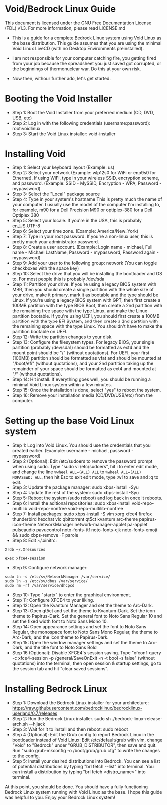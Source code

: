 # Void/Bedrock Linux Guide
This document is licensed under the GNU Free Documentation License (FDL) v1.3. For more information, please read LICENSE.md

- This is a guide for a complete Bedrock Linux system using Void Linux as the base distribution. This guide assumes that you are using the minimal Void Linux LiveCD (with no Desktop Environments preinstalled).

- I am not responsible for your computer catching fire, you getting fired from your job because the spreadsheet you just saved got corrupted, or the beginnings of thermonuclear war. Do this at your own risk.

- Now then, withour further ado, let's get started.

# Booting the Void Installer
- Step 1: Boot the Void Installer from your preferred medium (CD, DVD, USB, etc)
- Step 2: Log in with the following credentials (username:password): root:voidlinux
- Step 3: Start the Void Linux installer: void-installer

# Installing Void
- Step 1: Select your keyboard layout (Example: us)
- Step 2: Select your network (Example: wlp12s0 for WiFi or enp9s0 for Ethernet). If using WiFi, type in your wireless SSID, encryption scheme, and password. (Example: SSID - MySSID, Encryption - WPA, Password - mypassword)
- Step 3: Select the "Local" package source
- Step 4: Type in your system's hostname This is pretty much the name of your computer. I usually use the model of the computer I'm installing to, for example, m90 for a Dell Precision M90 or optiplex-380 for a Dell Optiplex 380
- Step 5: Select your locale. If you're in the USA, this is probably en_US.UTF-8
- Step 6: Select your time zone. (Example: America/New_York)
- Step 7: Type in your root password. If you're a non-linux user, this is pretty much your administrator password.
- Step 8: Create a user account. (Example: Login name - michael, Full name - Michael LastName, Password - mypassword, Password again - mypassword)
- Step 9: Add your user to the following group: network (You can toggle checkboxes with the space key)
- Step 10: Select the drive that you will be installing the bootloader and OS to. For most people this is probably /dev/sda
- Step 11: Partition your drive. If you're using a legacy BIOS system with MBR, then you should create a single partition with the whole size of your drive, make it primary, mark it as bootable and the type should be Linux. If you're using a legacy BIOS system with GPT, then first create a 100MB partition with the type BIOS Boot, then create a 2nd partition with the remaining free space with the type Linux, and make the Linux partition bootable. If you're using UEFI, you should first create a 100MB partition with the type EFI System, and then create a 2nd partition with the remaining space with the type Linux. You shouldn't have to make the partition bootable on UEFI.
- Step 12: Write the partition changes to your disk.
- Step 13: Configure the filesystem types. For legacy BIOS, your single partition (probably /dev/sda1) should be formatted as ext4 and the mount point should be "/" (without quotations). For UEFI, your first (100MB) partition should be formatted as vfat and should be mounted at "/boot/efi" (without quotations), and your 2nd partition taking up the remainder of your space should be formatted as ext4 and mounted at "/" (without quotations).
- Step 14: Hit install. If everything goes well, you should be running a minimal Void Linux system within a few minutes.
- Step 15: Once the installation is done, select "yes" to reboot the system.
- Step 16: Remove your installation media (CD/DVD/USB/etc) from the computer.

# Setting up the base Void Linux system
- Step 1: Log into Void Linux. You should use the credentials that you created earlier. (Example: username - michael, password - mypassword)
- Step 2 (Optional): Edit /etc/sudoers to remove the password prompt when using sudo. Type "sudo vi /etc/sudoers", hit i to enter edit mode, and change the line `%wheel ALL=(ALL) ALL` to `%wheel ALL=(ALL) NOPASSWD: ALL`, then hit Esc to exit edit mode, type :w! to save and :q to edit.
- Step 3: Update the package manager: sudo xbps-install -Syu
- Step 4: Update the rest of the system: sudo xbps-install -Syu
- Step 5: Reboot the system (sudo reboot) and log back in once it reboots.
- Step 6: Install the aditional repositories: sudo xbps-install void-repo-multilib void-repo-nonfree void-repo-multilib-nonfree
- Step 7: Install packages: sudo xbps-install -S vim xorg xfce4 firefox thunderbird hexchat vlc qbittorrent qt5ct kvantum arc-theme papirus-icon-theme NetworkManager network-manager-applet pa-applet pulseaudio pavucontrol noto-fonts-ttf noto-fonts-cjk noto-fonts-emoji && sudo xbps-remove -F parole
- Step 8: Edit ~/.xinitrc:
```
Xrdb ~/.Xresources

exec xfce4-session
```
- Step 9: Configure network manager:
```
sudo ln -s /etc/sv/NetworkManager /var/service/
sudo ln -s /etc/sv/dbus /var/service/
sudo rm -rf /var/service/dhcpcd
```
- Step 10: Type "startx" to enter the graphical environment.
- Step 11: Configure XFCE4 to your liking.
- Step 12: Open the Kvantum Manager and set the theme to Arc-Dark.
- Step 13: Open qt5ct and set the theme to Kvantum-Dark. Set the icon theme to Papirus-Dark. Set the general font to Noto Sans Regular 10 and set the fixed width font to Noto Sans Mono 10.
- Step 14: Open appearance settings and set the font to Noto Sans Regular, the monospace font to Noto Sans Mono Regular, the theme to Arc-Dark, and the icon theme to Papirus-Dark.
- Step 15: Open the window manager settings and set the theme to Arc-Dark, and the title font to Noto Sans Bold
- Step 16 (Optional): Disable XFCE4's session saving. Type "xfconf-query -c xfce4-session -p /general/SaveOnExit -n -t bool -s false" (without quotations) into the terminal, then open session & startup settings, go to the session tab and hit "clear saved sessions".

# Installing Bedrock Linux
- Step 1: Download the Bedrock Linux installer for your architecture: https://raw.githubusercontent.com/bedrocklinux/bedrocklinux-userland/0.7/releases
- Step 2: Run the Bedrock Linux installer. sudo sh ./bedrock-linux-release-arch.sh --hijack
- Step 3: Wait for it to install and then reboot: sudo reboot
- Step 4 (Optional): Edit the Grub config to report Bedrock Linux in the bootloader instead of Void Linux: Edit /etc/default/grub with vim, change "Void" to "Bedrock" under "GRUB_DISTRIBUTOR", then save and quit. Run "sudo grub-mkconfig -o /boot/grub/grub.cfg" to write the changes to the config.
- Step 5: Install your desired distributions into Bedrock. You can see a list of potential distributions by typing "brl fetch --list" into terminal. You can install a distribution by typing "brl fetch <distro_name>" into terminal.

At this point, you should be done. You should have a fully functioning Bedrock Linux system running with Void Linux as the base. I hope this guide was helpful to you. Enjoy your Bedrock Linux system!
